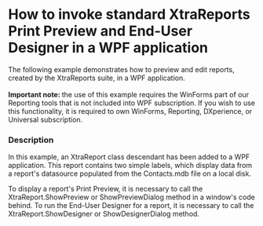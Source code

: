 # How to invoke standard XtraReports Print Preview and End-User Designer in a WPF application


<p>The following example demonstrates how to preview and edit reports, created by the XtraReports suite, in a WPF application.<br /><br /><strong>Important note: </strong>the use of this example requires the WinForms part of our Reporting tools that is not included into WPF subscription. If you wish to use this functionality, it is required to own WinForms, Reporting, DXperience, or Universal subscription.</p>


<h3>Description</h3>

<p>In this example, an XtraReport class descendant has been added to a WPF application. This report contains two simple labels, which display data from a report&#39;s datasource populated from the Contacts.mdb file on a local disk.</p><p>To display a report&#39;s Print Preview, it is necessary to call the XtraReport.ShowPreview or ShowPreviewDialog method in a window&#39;s code behind. To run the End-User Designer for a report, it is necessary to call the XtraReport.ShowDesigner or ShowDesignerDialog method.</p>

<br/>


